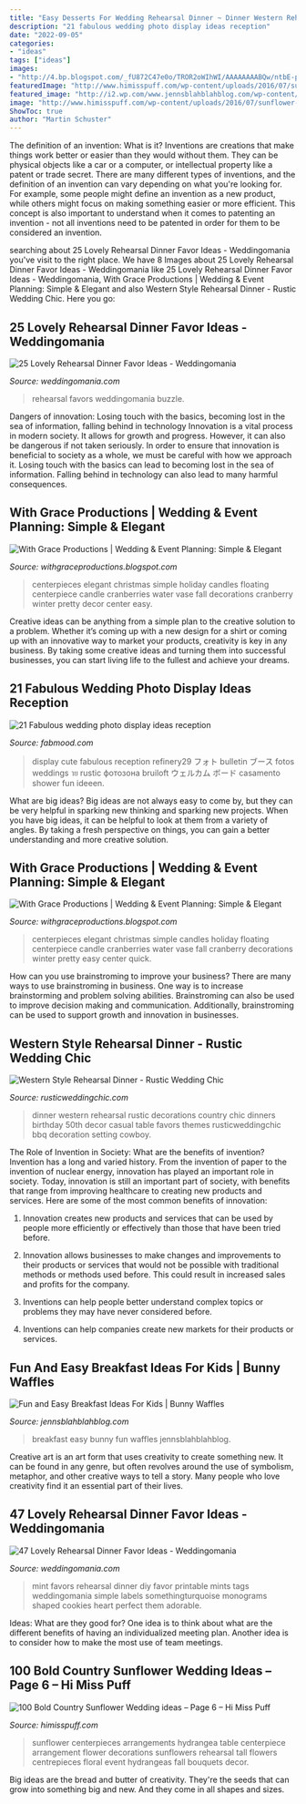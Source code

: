 ```yaml
---
title: "Easy Desserts For Wedding Rehearsal Dinner ~ Dinner Western Rehearsal Rustic Decorations Country Chic Dinners Birthday 50th Decor Casual Table Favors Themes Rusticweddingchic Bbq Decoration Setting Cowboy"
description: "21 fabulous wedding photo display ideas reception"
date: "2022-09-05"
categories:
- "ideas"
tags: ["ideas"]
images:
- "http://4.bp.blogspot.com/_fU872C47e0o/TROR2oWIhWI/AAAAAAAABQw/ntbE-pjRsAY/w1200-h630-p-k-no-nu/_wsb_432x576_bb3.jpg"
featuredImage: "http://www.himisspuff.com/wp-content/uploads/2016/07/sunflower-wedding-centerpieces.jpg"
featured_image: "http://i2.wp.com/www.jennsblahblahblog.com/wp-content/uploads/2015/04/Fun-Easy-Breakfast-Ideas-For-Kids-Bunny-Waffles.png?fit=750%2C1125"
image: "http://www.himisspuff.com/wp-content/uploads/2016/07/sunflower-wedding-centerpieces.jpg"
ShowToc: true
author: "Martin Schuster"
---
```



The definition of an invention: What is it?
Inventions are creations that make things work better or easier than they would without them. They can be physical objects like a car or a computer, or intellectual property like a patent or trade secret. There are many different types of inventions, and the definition of an invention can vary depending on what you're looking for. For example, some people might define an invention as a new product, while others might focus on making something easier or more efficient. This concept is also important to understand when it comes to patenting an invention - not all inventions need to be patented in order for them to be considered an invention.

	

		
searching about 25 Lovely Rehearsal Dinner Favor Ideas - Weddingomania you've visit to the right place. We have 8 Images about 25 Lovely Rehearsal Dinner Favor Ideas - Weddingomania like 25 Lovely Rehearsal Dinner Favor Ideas - Weddingomania, With Grace Productions | Wedding &amp; Event Planning: Simple &amp; Elegant and also Western Style Rehearsal Dinner - Rustic Wedding Chic. Here you go:
		
    
## 25 Lovely Rehearsal Dinner Favor Ideas - Weddingomania

<img loading=lazy src="https://i.weddingomania.com/25-lovely-rehearsal-dinner-favor-ideas-20-500x750.jpg" onerror="this.onerror=null;this.src='https://tse1.mm.bing.net/th?id=OIP.OQsM_-JvXvGN9v7IWT5bPwHaLH&amp;pid=15.1';" alt="25 Lovely Rehearsal Dinner Favor Ideas - Weddingomania">

_Source: weddingomania.com_

>rehearsal favors weddingomania buzzle. 

	

Dangers of innovation: Losing touch with the basics, becoming lost in the sea of information, falling behind in technology
Innovation is a vital process in modern society. It allows for growth and progress. However, it can also be dangerous if not taken seriously. In order to ensure that innovation is beneficial to society as a whole, we must be careful with how we approach it. Losing touch with the basics can lead to becoming lost in the sea of information. Falling behind in technology can also lead to many harmful consequences.

    
## With Grace Productions | Wedding &amp; Event Planning: Simple &amp; Elegant

<img loading=lazy src="http://4.bp.blogspot.com/_fU872C47e0o/TROR2oWIhWI/AAAAAAAABQw/ntbE-pjRsAY/w1200-h630-p-k-no-nu/_wsb_432x576_bb3.jpg" onerror="this.onerror=null;this.src='https://tse4.mm.bing.net/th?id=OIP.QXCfzGCz66L2GwbLIzDOuwAAAA&amp;pid=15.1';" alt="With Grace Productions | Wedding &amp; Event Planning: Simple &amp; Elegant">

_Source: withgraceproductions.blogspot.com_

>centerpieces elegant christmas simple holiday candles floating centerpiece candle cranberries water vase fall decorations cranberry winter pretty decor center easy. 

	

Creative ideas can be anything from a simple plan to the creative solution to a problem. Whether it’s coming up with a new design for a shirt or coming up with an innovative way to market your products, creativity is key in any business. By taking some creative ideas and turning them into successful businesses, you can start living life to the fullest and achieve your dreams.

    
## 21 Fabulous Wedding Photo Display Ideas Reception

<img loading=lazy src="http://www.fabmood.com/wp-content/uploads/2014/09/wedding-photo-display-ideas5.jpg" onerror="this.onerror=null;this.src='https://tse4.mm.bing.net/th?id=OIP.psiaKnmf0t8KnQTR014dnAHaK3&amp;pid=15.1';" alt="21 Fabulous wedding photo display ideas reception">

_Source: fabmood.com_

>display cute fabulous reception refinery29 フォト bulletin ブース fotos weddings าย rustic фотозона bruiloft ウェルカム ボード casamento shower fun ideeen. 

	

What are big ideas?
Big ideas are not always easy to come by, but they can be very helpful in sparking new thinking and sparking new projects. When you have big ideas, it can be helpful to look at them from a variety of angles. By taking a fresh perspective on things, you can gain a better understanding and more creative solution.

    
## With Grace Productions | Wedding &amp; Event Planning: Simple &amp; Elegant

<img loading=lazy src="https://4.bp.blogspot.com/_fU872C47e0o/TROR2oWIhWI/AAAAAAAABQw/ntbE-pjRsAY/s1600/_wsb_432x576_bb3.jpg" onerror="this.onerror=null;this.src='https://tse1.mm.bing.net/th?id=OIP.zmIk3wiNusFmnAnyBFuL2QAAAA&amp;pid=15.1';" alt="With Grace Productions | Wedding &amp; Event Planning: Simple &amp; Elegant">

_Source: withgraceproductions.blogspot.com_

>centerpieces elegant christmas simple candles holiday floating centerpiece candle cranberries water vase fall cranberry decorations winter pretty easy center quick. 

	

How can you use brainstroming to improve your business?
There are many ways to use brainstroming in business. One way is to increase brainstorming and problem solving abilities. Brainstroming can also be used to improve decision making and communication. Additionally, brainstroming can be used to support growth and innovation in businesses.

    
## Western Style Rehearsal Dinner - Rustic Wedding Chic

<img loading=lazy src="http://rusticweddingchic.com/wp-content/uploads/2012/03/western-chic-rehearsal-dinner-590x889.jpg" onerror="this.onerror=null;this.src='https://tse1.mm.bing.net/th?id=OIP.jFeStPyF8Byh2F-IEARwnAHaLK&amp;pid=15.1';" alt="Western Style Rehearsal Dinner - Rustic Wedding Chic">

_Source: rusticweddingchic.com_

>dinner western rehearsal rustic decorations country chic dinners birthday 50th decor casual table favors themes rusticweddingchic bbq decoration setting cowboy. 

	

The Role of Invention in Society: What are the benefits of invention?
Invention has a long and varied history. From the invention of paper to the invention of nuclear energy, innovation has played an important role in society. Today, innovation is still an important part of society, with benefits that range from improving healthcare to creating new products and services. Here are some of the most common benefits of innovation:
1. Innovation creates new products and services that can be used by people more efficiently or effectively than those that have been tried before.

2. Innovation allows businesses to make changes and improvements to their products or services that would not be possible with traditional methods or methods used before. This could result in increased sales and profits for the company.

3. Inventions can help people better understand complex topics or problems they may have never considered before.

4. Inventions can help companies create new markets for their products or services.

    
## Fun And Easy Breakfast Ideas For Kids | Bunny Waffles

<img loading=lazy src="http://i2.wp.com/www.jennsblahblahblog.com/wp-content/uploads/2015/04/Fun-Easy-Breakfast-Ideas-For-Kids-Bunny-Waffles.png?fit=750%2C1125" onerror="this.onerror=null;this.src='https://tse3.mm.bing.net/th?id=OIP.C__gCFnYYn7XNqEGTWhBLgHaLH&amp;pid=15.1';" alt="Fun and Easy Breakfast Ideas For Kids | Bunny Waffles">

_Source: jennsblahblahblog.com_

>breakfast easy bunny fun waffles jennsblahblahblog. 

	

Creative art is an art form that uses creativity to create something new. It can be found in any genre, but often revolves around the use of symbolism, metaphor, and other creative ways to tell a story. Many people who love creativity find it an essential part of their lives.

    
## 47 Lovely Rehearsal Dinner Favor Ideas - Weddingomania

<img loading=lazy src="https://i.weddingomania.com/2015/08/DIY-mint-to-be-rehearsal-dinner-favors-wrapped-mints-in-various-colors-wont-break-the-bank.jpg" onerror="this.onerror=null;this.src='https://tse3.mm.bing.net/th?id=OIP.MdmhaXsdrzalhdMxCFFXVAHaLG&amp;pid=15.1';" alt="47 Lovely Rehearsal Dinner Favor Ideas - Weddingomania">

_Source: weddingomania.com_

>mint favors rehearsal dinner diy favor printable mints tags weddingomania simple labels somethingturquoise monograms shaped cookies heart perfect them adorable. 

	

Ideas: What are they good for?
One idea is to think about what are the different benefits of having an individualized meeting plan. Another idea is to consider how to make the most use of team meetings.

    
## 100 Bold Country Sunflower Wedding Ideas – Page 6 – Hi Miss Puff

<img loading=lazy src="http://www.himisspuff.com/wp-content/uploads/2016/07/sunflower-wedding-centerpieces.jpg" onerror="this.onerror=null;this.src='https://tse4.mm.bing.net/th?id=OIP.jcnaWGFxIKI8cJ5KIVP0ewHaLH&amp;pid=15.1';" alt="100 Bold Country Sunflower Wedding ideas – Page 6 – Hi Miss Puff">

_Source: himisspuff.com_

>sunflower centerpieces arrangements hydrangea table centerpiece arrangement flower decorations sunflowers rehearsal tall flowers centrepieces floral event hydrangeas fall bouquets decor. 

	

Big ideas are the bread and butter of creativity. They're the seeds that can grow into something big and new. And they come in all shapes and sizes.

